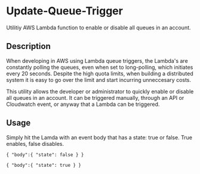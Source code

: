 # Update-Queue-Trigger
Utilitiy AWS Lambda function to enable or disable all queues in an account. 

## Description
When developing in AWS using Lambda queue triggers, the Lambda's are constantly polling the queues, even when set to long-polling, which initiates every 20 seconds. Despite the high quota limits, when building a distributed system it is easy to go over the limit and start incurring unneccesary costs. 

This utility allows the developer or administrator to quickly enable or disable all queues in an account. It can be triggered manually, through an API or Cloudwatch event, or anyway that a Lambda can be triggered.

## Usage
Simply hit the Lamda with an event body that has a state: true or false. True enables, false disables.

`{ "body":{ "state": false } }`

`{ "body":{ "state": true } }`


